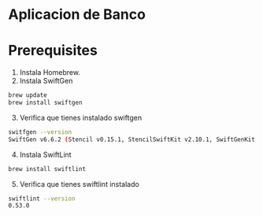 #  Aplicacion de Banco


# Prerequisites

1. Instala Homebrew.
2. Instala SwiftGen

```sh
brew update
brew install swiftgen
```

3. Verifica que tienes instalado swiftgen

```sh
switfgen --version
SwiftGen v6.6.2 (Stencil v0.15.1, StencilSwiftKit v2.10.1, SwiftGenKit v6.6.2)
```

4. Instala SwiftLint

```sh
brew install swiftlint
```

5. Verifica que tienes swiftlint instalado

```sh
swiftlint --version
0.53.0
```
